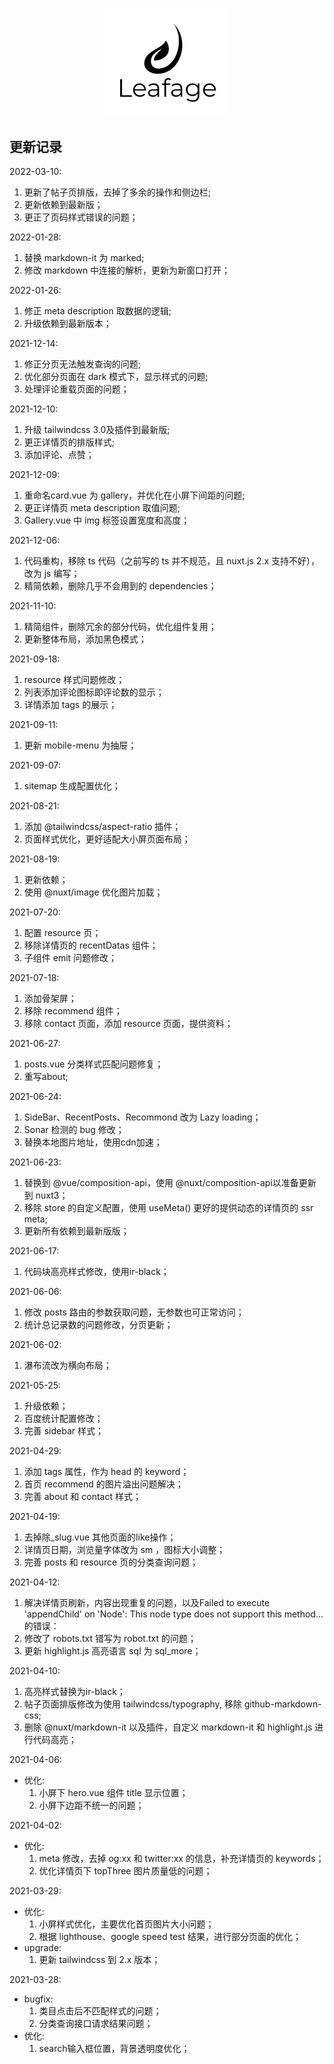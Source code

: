 <p align="center">
  <a href="https://www.leafage.top" title="logo" target="_blank">
    <img alt="Leafage Logo" width="200" src="static/logo.svg">
  </a>
</p>

## 更新记录

2022-03-10:
  1. 更新了帖子页排版，去掉了多余的操作和侧边栏;
  2. 更新依赖到最新版；
  3. 更正了页码样式错误的问题；

2022-01-28:
  1. 替换 markdown-it 为 marked;
  2. 修改 markdown 中连接的解析，更新为新窗口打开；

2022-01-26:
  1. 修正 meta description 取数据的逻辑;
  2. 升级依赖到最新版本；

2021-12-14:
  1. 修正分页无法触发查询的问题;
  2. 优化部分页面在 dark 模式下，显示样式的问题;
  3. 处理评论重载页面的问题；

2021-12-10:
  1. 升级 tailwindcss 3.0及插件到最新版;
  2. 更正详情页的排版样式;
  3. 添加评论、点赞；

2021-12-09:
  1. 重命名card.vue 为 gallery，并优化在小屏下间距的问题;
  2. 更正详情页 meta description 取值问题;
  3. Gallery.vue 中 img 标签设置宽度和高度；

2021-12-06:
  1. 代码重构，移除 ts 代码（之前写的 ts 并不规范，且 nuxt.js 2.x 支持不好），改为 js 编写；
  2. 精简依赖，删除几乎不会用到的 dependencies；

2021-11-10:
  1. 精简组件，删除冗余的部分代码，优化组件复用；
  2. 更新整体布局，添加黑色模式；

2021-09-18:
  1. resource 样式问题修改；
  2. 列表添加评论图标即评论数的显示；
  3. 详情添加 tags 的展示；

2021-09-11:
  1. 更新 mobile-menu 为抽屉；

2021-09-07:
  1. sitemap 生成配置优化；

2021-08-21:
  1. 添加 @tailwindcss/aspect-ratio 插件；
  2. 页面样式优化，更好适配大小屏页面布局；

2021-08-19:
  1. 更新依赖；
  2. 使用 @nuxt/image 优化图片加载；

2021-07-20:
  1. 配置 resource 页；
  2. 移除详情页的 recentDatas 组件；
  3. 子组件 emit 问题修改；

2021-07-18:
  1. 添加骨架屏；
  2. 移除 recommend 组件；
  3. 移除 contact 页面，添加 resource 页面，提供资料；

2021-06-27:
  1. posts.vue 分类样式匹配问题修复；
  2. 重写about;

2021-06-24: 
  1. SideBar、RecentPosts、Recommond 改为 Lazy loading；
  2. Sonar 检测的 bug 修改；
  3. 替换本地图片地址，使用cdn加速；

2021-06-23: 
  1. 替换到 @vue/composition-api，使用 @nuxt/composition-api以准备更新到 nuxt3；
  2. 移除 store 的自定义配置，使用 useMeta() 更好的提供动态的详情页的 ssr meta;
  3. 更新所有依赖到最新版版；

2021-06-17: 
  1. 代码块高亮样式修改，使用ir-black；

2021-06-06: 
  1. 修改 posts 路由的参数获取问题，无参数也可正常访问；
  2. 统计总记录数的问题修改，分页更新；

2021-06-02: 
  1. 瀑布流改为横向布局；

2021-05-25: 
  1. 升级依赖；
  2. 百度统计配置修改；
  3. 完善 sidebar 样式；

2021-04-29: 
  1. 添加 tags 属性，作为 head 的 keyword；
  2. 首页 recommend 的图片溢出问题解决；
  3. 完善 about 和 contact 样式；

2021-04-19: 
  1. 去掉除_slug.vue 其他页面的like操作；
  2. 详情页日期，浏览量字体改为 sm ，图标大小调整；
  3. 完善 posts 和 resource 页的分类查询问题；

2021-04-12: 
  1. 解决详情页刷新，内容出现重复的问题，以及Failed to execute 'appendChild' on 'Node': This node type does not support this method...的错误：
  2. 修改了 robots.txt 错写为 robot.txt 的问题；
  3. 更新 highlight.js 高亮语言 sql 为 sql_more；

2021-04-10: 
  1. 高亮样式替换为ir-black；
  2. 帖子页面排版修改为使用 tailwindcss/typography, 移除 github-markdown-css;
  3. 删除 @nuxt/markdown-it 以及插件，自定义 markdown-it 和 highlight.js 进行代码高亮；

2021-04-06: 
- 优化: 
  1. 小屏下 hero.vue 组件 title 显示位置；
  2. 小屏下边距不统一的问题；

2021-04-02: 
- 优化: 
  1. meta 修改，去掉 og:xx 和 twitter:xx 的信息，补充详情页的 keywords；
  2. 优化详情页下 topThree 图片质量低的问题；

2021-03-29: 
- 优化: 
  1. 小屏样式优化，主要优化首页图片大小问题；
  2. 根据 lighthouse、google speed test 结果，进行部分页面的优化；
- upgrade:
  1. 更新 tailwindcss 到 2.x 版本；

2021-03-28: 
- bugfix: 
  1. 类目点击后不匹配样式的问题；
  2. 分类查询接口请求结果问题；
- 优化:
  1. search输入框位置，背景透明度优化； 
